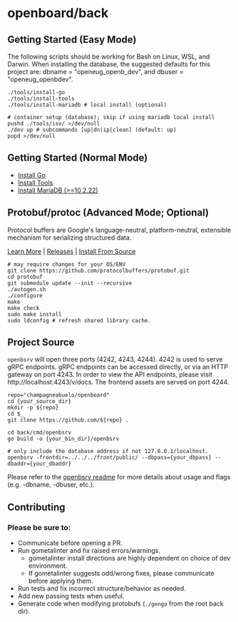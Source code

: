 # openboard/back

## Getting Started (Easy Mode)

The following scripts should be working for Bash on Linux, WSL, and Darwin. When
installing the database, the suggested defaults for this project are:
dbname = "openeug_openb_dev", and dbuser = "openeug_openbdev".

```shell
./tools/install-go
./tools/install-tools
./tools/install-mariadb # local install (optional)
```

```shell
# container setup (database); skip if using mariadb local install
pushd ./tools/iso/ >/dev/null
./dev up # subcommands [up|dn|ip|clean] (default: up)
popd >/dev/null
```

## Getting Started (Normal Mode)

- [Install Go](https://golang.org/doc/install)
- [Install Tools](./tools/install-tools)
- [Install MariaDB (>=10.2.22)](https://www.google.com/search?q=install+mariadb+stable+on)

## Protobuf/protoc (Advanced Mode; Optional)

Protocol buffers are Google's language-neutral, platform-neutral, extensible
mechanism for serializing structured data.

[Learn More](https://developers.google.com/protocol-buffers/) |
[Releases](https://github.com/protocolbuffers/protobuf/releases) |
[Install From
Source](https://github.com/protocolbuffers/protobuf/blob/master/src/README.md)

```shell
# may require changes for your OS/ENV
git clone https://github.com/protocolbuffers/protobuf.git
cd protobuf
git submodule update --init --recursive
./autogen.sh
./configure
make
make check
sudo make install
sudo ldconfig # refresh shared library cache.
```

## Project Source

`openbsrv` will open three ports (4242, 4243, 4244). 4242 is used to serve gRPC
endpoints. gRPC endpoints can be accessed directly, or via an HTTP gateway on
port 4243. In order to view the API endpoints, please visit
http://localhost:4243/v/docs. The frontend assets are served on port 4244.

```shell
repo="champagneabuelo/openboard"
cd {your_source_dir}
mkdir -p ${repo}
cd $_
git clone https://github.com/${repo} .

cd back/cmd/openbsrv
go build -o {your_bin_dir}/openbsrv

# only include the database address if not 127.0.0.1/localhost.
openbsrv -frontdir=../../../front/public/ --dbpass={your_dbpass} --dbaddr={your_dbaddr}
```

Please refer to the [openbsrv readme](./cmd/openbsrv/README.md) for more details
about usage and flags (e.g. -dbname, -dbuser, etc.).

## Contributing

### Please be sure to:

- Communicate before opening a PR.
- Run gometalinter and fix raised errors/warnings.
  - gometalinter install directions are highly dependent on choice of dev
  environment.
  - If gometalinter suggests odd/wrong fixes, please communicate before applying
  them.
- Run tests and fix incorrect structure/behavior as needed.
- Add new passing tests when useful.
- Generate code when modifying protobufs (`./gengo` from the root back dir).
